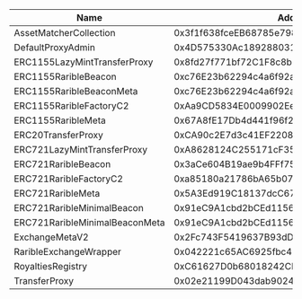  Name | Address | Url 
 --- | --- | ---
 AssetMatcherCollection | 0x3f1f638fceEB68785e7985938B0F5CF69393C9e6 | https://mumbai.polygonscan.com/address/0x3f1f638fceEB68785e7985938B0F5CF69393C9e6 
 DefaultProxyAdmin | 0x4D575330Ac1892880316D5C912DCd0f0D7aAF7f6 | https://mumbai.polygonscan.com/address/0x4D575330Ac1892880316D5C912DCd0f0D7aAF7f6 
 ERC1155LazyMintTransferProxy | 0x8fd27f771bf72C1F8c8b78FCdcf323C0C34f030b | https://mumbai.polygonscan.com/address/0x8fd27f771bf72C1F8c8b78FCdcf323C0C34f030b 
 ERC1155RaribleBeacon | 0xc76E23b62294c4a6f92a86470cbD4897D9AaB356 | https://mumbai.polygonscan.com/address/0xc76E23b62294c4a6f92a86470cbD4897D9AaB356 
 ERC1155RaribleBeaconMeta | 0xc76E23b62294c4a6f92a86470cbD4897D9AaB356 | https://mumbai.polygonscan.com/address/0xc76E23b62294c4a6f92a86470cbD4897D9AaB356 
 ERC1155RaribleFactoryC2 | 0xAa9CD5834E0009902EeAA3FEfAc6A160e9A096b4 | https://mumbai.polygonscan.com/address/0xAa9CD5834E0009902EeAA3FEfAc6A160e9A096b4 
 ERC1155RaribleMeta | 0x67A8fE17Db4d441f96f26094677763a2213a3B5f | https://mumbai.polygonscan.com/address/0x67A8fE17Db4d441f96f26094677763a2213a3B5f 
 ERC20TransferProxy | 0xCA90c2E7d3c41EF220888B0038849BA1e67688bC | https://mumbai.polygonscan.com/address/0xCA90c2E7d3c41EF220888B0038849BA1e67688bC 
 ERC721LazyMintTransferProxy | 0xA8628124C255171cF356F0E0204E2D19CA89F636 | https://mumbai.polygonscan.com/address/0xA8628124C255171cF356F0E0204E2D19CA89F636 
 ERC721RaribleBeacon | 0x3aCe604B19ae9b4FFf75bfd64fA493a70b4FF808 | https://mumbai.polygonscan.com/address/0x3aCe604B19ae9b4FFf75bfd64fA493a70b4FF808 
 ERC721RaribleFactoryC2 | 0xa85180a21786bA65b0778bE1cb5CBA5E5c6cD21d | https://mumbai.polygonscan.com/address/0xa85180a21786bA65b0778bE1cb5CBA5E5c6cD21d 
 ERC721RaribleMeta | 0x5A3Ed919C18137dcC67fBEA707d7E41F3E498BEF | https://mumbai.polygonscan.com/address/0x5A3Ed919C18137dcC67fBEA707d7E41F3E498BEF 
 ERC721RaribleMinimalBeacon | 0x91eC9A1cbd2bCEd115634D72bf5A1f6846a9AFFF | https://mumbai.polygonscan.com/address/0x91eC9A1cbd2bCEd115634D72bf5A1f6846a9AFFF 
 ERC721RaribleMinimalBeaconMeta | 0x91eC9A1cbd2bCEd115634D72bf5A1f6846a9AFFF | https://mumbai.polygonscan.com/address/0x91eC9A1cbd2bCEd115634D72bf5A1f6846a9AFFF 
 ExchangeMetaV2 | 0x2Fc743F5419637B93dDAC159715B902186300041 | https://mumbai.polygonscan.com/address/0x2Fc743F5419637B93dDAC159715B902186300041 
 RaribleExchangeWrapper | 0x042221c65AC6925fbc478dB5B746183f72377526 | https://mumbai.polygonscan.com/address/0x042221c65AC6925fbc478dB5B746183f72377526 
 RoyaltiesRegistry | 0xC61627D0b68018242CB983bB244c9B299b9Cce05 | https://mumbai.polygonscan.com/address/0xC61627D0b68018242CB983bB244c9B299b9Cce05 
 TransferProxy | 0x02e21199D043dab90248f79d6A8d0c36832734B0 | https://mumbai.polygonscan.com/address/0x02e21199D043dab90248f79d6A8d0c36832734B0 
